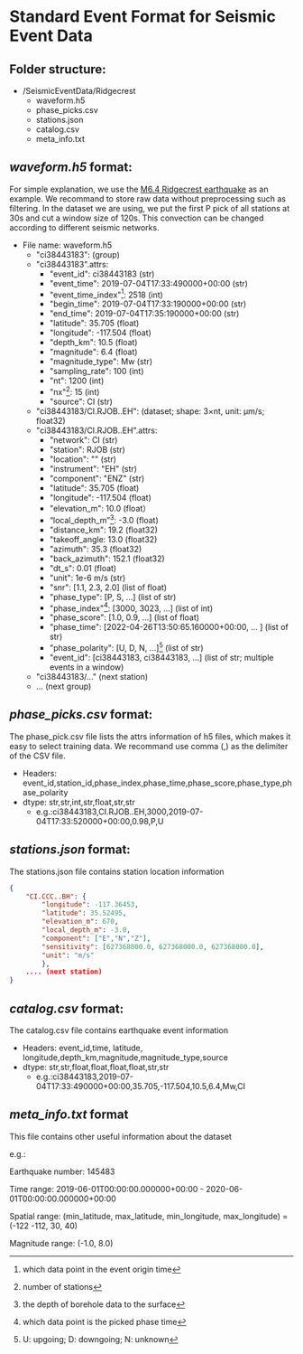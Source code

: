 # Standard Event Format for Seismic Event Data

## Folder structure: 

- /SeismicEventData/Ridgecrest
	- waveform.h5
	- phase_picks.csv
	- stations.json
	- catalog.csv
	- meta_info.txt

## *waveform.h5* format:

For simple explanation, we use the [M6.4 Ridgecrest earthquake](https://earthquake.usgs.gov/earthquakes/eventpage/ci38443183/executive) as an example. We recommand to store raw data without preprocessing such as filtering. In the dataset we are using, we put the first P pick of all stations at 30s and cut a window size of 120s. This convection can be changed according to different seismic networks.

- File name: waveform.h5
	- "ci38443183": (group)
	- "ci38443183".attrs:
		- "event_id": ci38443183 (str)
		- "event_time": 2019-07-04T17:33:490000+00:00 (str)
		- "event_time_index"[^1]: 2518 (int)
		- "begin_time": 2019-07-04T17:33:190000+00:00 (str)
		- "end_time": 2019-07-04T17:35:190000+00:00 (str)
		- "latitude": 35.705 (float)
		- "longitude": -117.504 (float)
		- "depth_km": 10.5 (float)
		- "magnitude": 6.4 (float)
		- "magnitude_type": Mw (str)
		- "sampling_rate": 100 (int)
		- "nt": 1200 (int)
   		- "nx"[^2]: 15 (int)
		- "source": CI (str)
	- "ci38443183/CI.RJOB..EH":  (dataset; shape: 3$\times$nt, unit: μm/s; float32)
	- "ci38443183/CI.RJOB..EH".attrs: 
		- "network": CI (str)
		- "station": RJOB (str)
		- "location": "" (str)
		- "instrument": "EH" (str)
 		- "component": "ENZ" (str)
		- "latitude": 35.705 (float)
		- "longitude": -117.504 (float)
		- "elevation_m": 10.0 (float）
		- “local_depth_m”[^3]: -3.0 (float)
		- "distance_km": 19.2 (float32)
		- "takeoff_angle: 13.0 (float32)
		- "azimuth": 35.3 (float32)
		- "back_azimuth": 152.1 (float32)
		- "dt_s": 0.01 (float)
		- "unit": 1e-6 m/s (str)
		- "snr": [1.1, 2.3, 2.0] (list of float)
		- "phase_type": [P, S, …] (list of str)
		- "phase_index"[^4]: [3000, 3023, …] (list of int)
		- "phase_score": [1.0, 0.9, …] (list of float)
		- "phase_time": [2022-04-26T13:50:65.160000+00:00, … ] (list of str)
		- "phase_polarity": [U, D, N, …][^5] (list of str)
		- "event_id": [ci38443183, ci38443183, ...] (list of str; multiple events in a window)
	- "ci38443183/..." (next station)
	- ... (next group)
	
[^1]: which data point in the event origin time
[^2]: number of stations
[^3]: the depth of borehole data to the surface
[^4]: which data point is the picked phase time
[^5]: U: upgoing; D: downgoing; N: unknown

## *phase_picks.csv* format:

The phase_pick.csv file lists the attrs information of h5 files, which makes it easy to select training data. We recommand use comma (,) as the delimiter of the CSV file. 

- Headers: event_id,station_id,phase_index,phase_time,phase_score,phase_type,phase_polarity
- dtype: str,str,int,str,float,str,str
  - e.g.:ci38443183,CI.RJOB..EH,3000,2019-07-04T17:33:520000+00:00,0.98,P,U

## *stations.json* format:

The stations.json file contains station location information

```json
{
	"CI.CCC..BH": {
		"longitude": -117.36453,
		"latitude": 35.52495,
		"elevation_m": 670,
		"local_depth_m": -3.0,
		"component": ["E","N","Z"],
		"sensitivity": [627368000.0, 627368000.0, 627368000.0],
		"unit": "m/s"
		},
	.... (next station)
}
```

## *catalog.csv* format:

The catalog.csv file contains earthquake event information

- Headers: event_id,time, latitude, longitude,depth_km,magnitude,magnitude_type,source
- dtype: str,str,float,float,float,float,str,str
  - e.g.:ci38443183,2019-07-04T17:33:490000+00:00,35.705,-117.504,10.5,6.4,Mw,CI

## *meta_info.txt* format

This file contains other useful information about the dataset

e.g.:

Earthquake number: 145483

Time range: 2019-06-01T00:00:00.000000+00:00 - 2020-06-01T00:00:00.000000+00:00

Spatial range: (min_latitude, max_latitude, min_longitude, max_longitude) = (-122 -112, 30, 40)

Magnitude range: (-1.0, 8.0)

